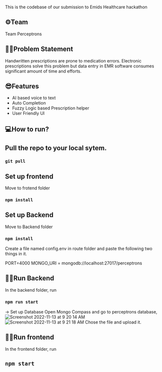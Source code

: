 This is the codebase of our submission to Emids Healthcare hackathon 

## ⚙️Team 
Team Perceptrons

## 🧑‍🔬Problem Statement
Handwritten prescriptions are prone to medication errors. Electronic prescriptions solve this problem but data entry in EMR software consumes significant amount of time and efforts.

## 😎Features

 - AI based voice to text
 - Auto Completion
 - Fuzzy Logic based Prescription helper
 - User Friendly UI

## 💻How to run?

## Pull the repo to your local sytem.
### `git pull`

## Set up frontend
Move to frotend folder
### `npm install`

## Set up Backend
Move to Backend folder
### `npm install`
Create a file named config.env in route folder and paste the following two things in it.

PORT=4000
MONGO_URI = mongodb://localhost:27017/perceptrons

## 🏃‍♂️Run Backend
In the backend folder, run 
### `npm run start`

-> Set up Database
Open Mongo Compass and go to perceptrons database, 
![Screenshot 2022-11-13 at 9 20 14 AM](https://user-images.githubusercontent.com/76939279/201504791-ba26dabe-ada2-4dc4-8f17-8287c36a15be.png)
![Screenshot 2022-11-13 at 9 21 18 AM](https://user-images.githubusercontent.com/76939279/201504773-4edbf9dc-5ec0-463e-8040-e50d34878c53.png)
Chose the file and upload it.


## 🏃‍♂️Run frontend
In the frontend folder, run
## `npm start`
